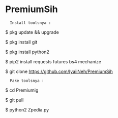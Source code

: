# PremiumSih

      Install toolsnya :
      
$ pkg update && upgrade

$ pkg install git

$ pkg install python2

$ pip2 install requests futures bs4 mechanize

$ git clone https://github.com/IyaiiNeh/PremiumSih

      Pake toolsnya :

$ cd Premiumig

$ git pull

$ python2 Zpedia.py
